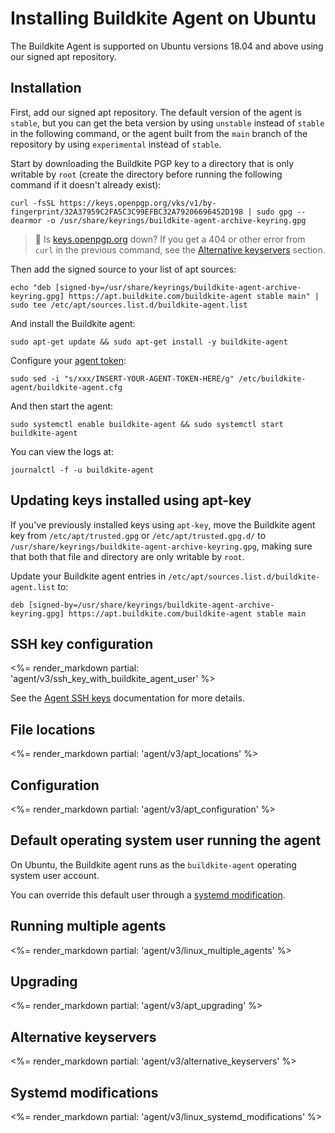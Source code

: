 # Installing Buildkite Agent on Ubuntu

The Buildkite Agent is supported on Ubuntu versions 18.04 and above using our signed apt repository.

## Installation

First, add our signed apt repository. The default version of the agent is `stable`, but you can get the beta version by using `unstable` instead of `stable` in the following command, or the agent built from the `main` branch of the repository by using `experimental` instead of `stable`.

Start by downloading the Buildkite PGP key to a directory that is only writable by `root` (create the directory before running the following command if it doesn't already exist):

```shell
curl -fsSL https://keys.openpgp.org/vks/v1/by-fingerprint/32A37959C2FA5C3C99EFBC32A79206696452D198 | sudo gpg --dearmor -o /usr/share/keyrings/buildkite-agent-archive-keyring.gpg
```

> 📘 Is [keys.openpgp.org](https://keys.openpgp.org) down?
> If you get a 404 or other error from `curl` in the previous command, see the [Alternative keyservers](#alternative-keyservers) section.

Then add the signed source to your list of apt sources:

```shell
echo "deb [signed-by=/usr/share/keyrings/buildkite-agent-archive-keyring.gpg] https://apt.buildkite.com/buildkite-agent stable main" | sudo tee /etc/apt/sources.list.d/buildkite-agent.list
```

And install the Buildkite agent:

```shell
sudo apt-get update && sudo apt-get install -y buildkite-agent
```

Configure your [agent token](/docs/agent/v3/tokens):

```shell
sudo sed -i "s/xxx/INSERT-YOUR-AGENT-TOKEN-HERE/g" /etc/buildkite-agent/buildkite-agent.cfg
```

And then start the agent:

```shell
sudo systemctl enable buildkite-agent && sudo systemctl start buildkite-agent
```

You can view the logs at:

```shell
journalctl -f -u buildkite-agent
```

## Updating keys installed using apt-key

If you've previously installed keys using `apt-key`, move the Buildkite agent key from `/etc/apt/trusted.gpg` or `/etc/apt/trusted.gpg.d/` to `/usr/share/keyrings/buildkite-agent-archive-keyring.gpg`, making sure that both that file and directory are only writable by `root`.

Update your Buildkite agent entries in `/etc/apt/sources.list.d/buildkite-agent.list` to:

```shell
deb [signed-by=/usr/share/keyrings/buildkite-agent-archive-keyring.gpg] https://apt.buildkite.com/buildkite-agent stable main
```

## SSH key configuration

<%= render_markdown partial: 'agent/v3/ssh_key_with_buildkite_agent_user' %>

See the [Agent SSH keys](/docs/agent/v3/ssh-keys) documentation for more details.

## File locations

<%= render_markdown partial: 'agent/v3/apt_locations' %>

## Configuration

<%= render_markdown partial: 'agent/v3/apt_configuration' %>

## Default operating system user running the agent

On Ubuntu, the Buildkite agent runs as the `buildkite-agent` operating system user account.

You can override this default user through a [systemd modification](#systemd-modifications).

## Running multiple agents

<%= render_markdown partial: 'agent/v3/linux_multiple_agents' %>

## Upgrading

<%= render_markdown partial: 'agent/v3/apt_upgrading' %>

## Alternative keyservers

<%= render_markdown partial: 'agent/v3/alternative_keyservers' %>

## Systemd modifications

<%= render_markdown partial: 'agent/v3/linux_systemd_modifications' %>
